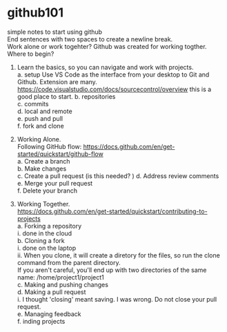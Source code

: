 # github101
simple notes to start using github  
End sentences with two spaces to create a newline break.  
Work alone or work togehter? Github was created for working togther. Where to begin?  

1. Learn the basics, so you can navigate and work with projects.  
  a. setup
    Use VS Code as the interface from your desktop to Git and Github.
    Extension are many. 
    https://code.visualstudio.com/docs/sourcecontrol/overview this is a good place to start.
  b. repositories  
  c. commits  
  d. local and remote  
  e. push and pull  
  f. fork and clone  

2. Working Alone.  
  Following GitHub flow: https://docs.github.com/en/get-started/quickstart/github-flow   
  a. Create a branch  
  b. Make changes  
  c. Create a pull request  (is this needed? )
  d. Address review comments  
  e. Merge your pull request  
  f. Delete your branch  
  
3. Working Together.  
  https://docs.github.com/en/get-started/quickstart/contributing-to-projects   
  a. Forking a repository  
      i. done in the cloud  
  b. Cloning a fork  
      i. done on the laptop  
      ii. When you clone, it will create a diretory for the   files, so run the clone command from the parent   directory.  
        If you aren't careful, you'll end up with two   directories of the same name: /home/project1/project1  
  c. Making and pushing changes  
  d. Making a pull request  
      i. I thought 'closing' meant saving. I was wrong. Do not close your pull request.   
  e. Managing feedback  
  f. inding projects  
